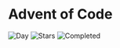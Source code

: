 # Advent of Code

![Day](https://img.shields.io/badge/day%20📅-14-blue) ![Stars](https://img.shields.io/badge/stars%20⭐-18-yellow) ![Completed](https://img.shields.io/badge/days%20completed-7-red)